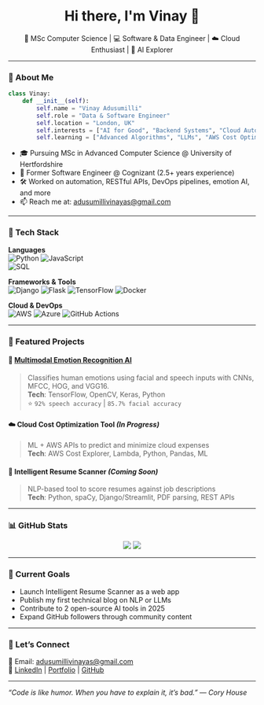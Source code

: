 
<h1 align="center">Hi there, I'm Vinay 👋</h1>

<p align="center">
  🚀 MSc Computer Science | 💻 Software & Data Engineer | ☁️ Cloud Enthusiast | 🧠 AI Explorer  
</p>

---

### 🔧 About Me

```python
class Vinay:
    def __init__(self):
        self.name = "Vinay Adusumilli"
        self.role = "Data & Software Engineer"
        self.location = "London, UK"
        self.interests = ["AI for Good", "Backend Systems", "Cloud Automation", "Open Source"]
        self.learning = ["Advanced Algorithms", "LLMs", "AWS Cost Optimization"]
```

- 🎓 Pursuing MSc in Advanced Computer Science @ University of Hertfordshire  
- 💼 Former Software Engineer @ Cognizant (2.5+ years experience)  
- 🛠️ Worked on automation, RESTful APIs, DevOps pipelines, emotion AI, and more  
- 📫 Reach me at: [adusumillivinayas@gmail.com](mailto:adusumillivinayas@gmail.com)

---

### 🧠 Tech Stack

**Languages**  
![Python](https://img.shields.io/badge/-Python-3776AB?style=flat&logo=python&logoColor=white) 
![JavaScript](https://img.shields.io/badge/-JavaScript-F7DF1E?style=flat&logo=javascript&logoColor=black)  
![SQL](https://img.shields.io/badge/-SQL-003B57?style=flat&logo=postgresql&logoColor=white)

**Frameworks & Tools**  
![Django](https://img.shields.io/badge/-Django-092E20?style=flat&logo=django&logoColor=white)
![Flask](https://img.shields.io/badge/-Flask-000000?style=flat&logo=flask)
![TensorFlow](https://img.shields.io/badge/-TensorFlow-FF6F00?style=flat&logo=tensorflow)
![Docker](https://img.shields.io/badge/-Docker-2496ED?style=flat&logo=docker&logoColor=white)

**Cloud & DevOps**  
![AWS](https://img.shields.io/badge/-AWS-232F3E?style=flat&logo=amazonaws)
![Azure](https://img.shields.io/badge/-Azure-0078D4?style=flat&logo=microsoftazure)
![GitHub Actions](https://img.shields.io/badge/-GitHub%20Actions-2088FF?style=flat&logo=githubactions)

---

### 📂 Featured Projects

#### 🎯 [Multimodal Emotion Recognition AI](https://github.com/vinayadusumilli/Multimodal-Emotion-AI)
> Classifies human emotions using facial and speech inputs with CNNs, MFCC, HOG, and VGG16.  
**Tech**: TensorFlow, OpenCV, Keras, Python  
⭐ `92% speech accuracy` | `85.7% facial accuracy`

#### ☁️ Cloud Cost Optimization Tool *(In Progress)*
> ML + AWS APIs to predict and minimize cloud expenses  
**Tech**: AWS Cost Explorer, Lambda, Python, Pandas, ML

#### 📄 Intelligent Resume Scanner *(Coming Soon)*
> NLP-based tool to score resumes against job descriptions  
**Tech**: Python, spaCy, Django/Streamlit, PDF parsing, REST APIs

---

### 📊 GitHub Stats

<p align="center">
  <img src="https://github-readme-stats.vercel.app/api?username=vinayadusumilli&show_icons=true&theme=tokyonight" />
  <img src="https://github-readme-stats.vercel.app/api/top-langs/?username=vinayadusumilli&layout=compact&theme=tokyonight" />
</p>

---

### 🌱 Current Goals

- Launch Intelligent Resume Scanner as a web app  
- Publish my first technical blog on NLP or LLMs  
- Contribute to 2 open-source AI tools in 2025  
- Expand GitHub followers through community content

---

### 🤝 Let’s Connect

📧 Email: [adusumillivinayas@gmail.com](mailto:adusumillivinayas@gmail.com)  
🔗 [LinkedIn](https://www.linkedin.com/in/vinayadusumilli) | [Portfolio](http://www.vinayadusumilli.com) | [GitHub](https://github.com/vinayadusumilli)  

---

_“Code is like humor. When you have to explain it, it’s bad.” — Cory House_
